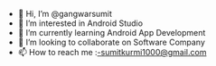 - 👋 Hi, I’m @gangwarsumit
- 👀 I’m interested in Android Studio
- 🌱 I’m currently learning Android App Development
- 💞️ I’m looking to collaborate on Software Company
- 📫 How to reach me :-sumitkurmi1000@gmail.com

<!---
gangwarsumit/gangwarsumit is a ✨ special ✨ repository because its `README.md` (this file) appears on your GitHub profile.
You can click the Preview link to take a look at your changes.
--->
